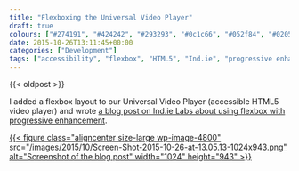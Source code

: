 ```yaml
---
title: "Flexboxing the Universal Video Player"
draft: true
colours: ["#274191", "#424242", "#293293", "#0c1c66", "#052f84", "#020544", "#0a4899"]
date: 2015-10-26T13:11:45+00:00
categories: ["Development"]
tags: ["accessibility", "flexbox", "HTML5", "Ind.ie", "progressive enhancement", "video"]
---
```


{{< oldpost >}}

I added a flexbox layout to our Universal Video Player (accessible HTML5 video player) and wrote [a blog post on Ind.ie Labs about using flexbox with progressive enhancement](https://ind.ie/labs/blog/video-player-flexbox/).

[{{< figure class="aligncenter size-large wp-image-4800" src="/images/2015/10/Screen-Shot-2015-10-26-at-13.05.13-1024x943.png" alt="Screenshot of the blog post" width="1024" height="943" >}}](https://ind.ie/labs/blog/video-player-flexbox/)




